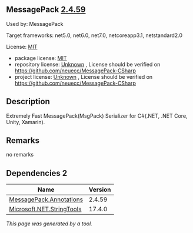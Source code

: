 MessagePack [2.4.59](https://www.nuget.org/packages/MessagePack/2.4.59)
--------------------

Used by: MessagePack

Target frameworks: net5.0, net6.0, net7.0, netcoreapp3.1, netstandard2.0

License: [MIT](../../../../licenses/mit) 

- package license: [MIT](https://licenses.nuget.org/MIT) 
- repository license: [Unknown](https://github.com/neuecc/MessagePack-CSharp) , License should be verified on https://github.com/neuecc/MessagePack-CSharp
- project license: [Unknown](https://github.com/neuecc/MessagePack-CSharp) , License should be verified on https://github.com/neuecc/MessagePack-CSharp

Description
-----------
Extremely Fast MessagePack(MsgPack) Serializer for C#(.NET, .NET Core, Unity, Xamarin).

Remarks
-----------
no remarks


Dependencies 2
-----------

|Name|Version|
|----------|:----|
|[MessagePack.Annotations](../../../../packages/nuget.org/messagepack.annotations/2.4.59)|2.4.59|
|[Microsoft.NET.StringTools](../../../../packages/nuget.org/microsoft.net.stringtools/17.4.0)|17.4.0|

*This page was generated by a tool.*
